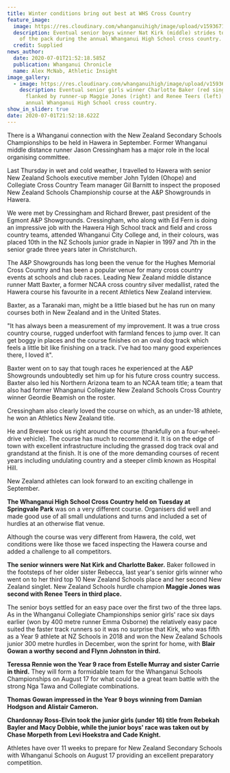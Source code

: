 ```yaml
---
title: Winter conditions bring out best at WHS Cross Country
feature_image:
  image: https://res.cloudinary.com/whanganuihigh/image/upload/v1593671116/News/whs_cross_country_photo.jpg
  description: Eventual senior boys winner Nat Kirk (middle) strides to the front
    of the pack during the annual Whanganui High School cross country.
  credit: Supplied
news_author:
  date: 2020-07-01T21:52:18.585Z
  publication: Whanganui Chronicle
  name: Alex McNab, Athletic Insight
image_gallery:
  - image: https://res.cloudinary.com/whanganuihigh/image/upload/v1593640647/News/PZDQJGI2DNACRAOM76VCNK6YEA.jpg
    description: Eventual senior girls winner Charlotte Baker (red singlet) is
      flanked by runner-up Maggie Jones (right) and Renee Teers (left) in the
      annual Whanganui High School cross country.
show_in_slider: true
date: 2020-07-01T21:52:18.622Z
---
```

There is a Whanganui connection with the New Zealand Secondary Schools Championships to be held in Hawera in September. Former Whanganui middle distance runner Jason Cressingham has a major role in the local organising committee.

Last Thursday in wet and cold weather, I travelled to Hawera with senior New Zealand Schools executive member John Tylden (Ohope) and Collegiate Cross Country Team manager Gil Barnitt to inspect the proposed New Zealand Schools Championship course at the A&P Showgrounds in Hawera.

We were met by Cressingham and Richard Brewer, past president of the Egmont A&P Showgrounds. Cressingham, who along with Ed Fern is doing an impressive job with the Hawera High School track and field and cross country teams, attended Whanganui City College and, in their colours, was placed 10th in the NZ Schools junior grade in Napier in 1997 and 7th in the senior grade three years later in Christchurch.

The A&P Showgrounds has long been the venue for the Hughes Memorial Cross Country and has been a popular venue for many cross country events at schools and club races. Leading New Zealand middle distance runner Matt Baxter, a former NCAA cross country silver medallist, rated the Hawera course his favourite in a recent Athletics New Zealand interview.

Baxter, as a Taranaki man, might be a little biased but he has run on many courses both in New Zealand and in the United States.

"It has always been a measurement of my improvement. It was a true cross country course, rugged underfoot with farmland fences to jump over. It can get boggy in places and the course finishes on an oval dog track which feels a little bit like finishing on a track. I've had too many good experiences there, I loved it".

Baxter went on to say that tough races he experienced at the A&P Showgrounds undoubtedly set him up for his future cross country success. Baxter also led his Northern Arizona team to an NCAA team title; a team that also had former Whanganui Collegiate New Zealand Schools Cross Country winner Geordie Beamish on the roster.

Cressingham also clearly loved the course on which, as an under-18 athlete, he won an Athletics New Zealand title.

He and Brewer took us right around the course (thankfully on a four-wheel-drive vehicle). The course has much to recommend it. It is on the edge of town with excellent infrastructure including the grassed dog track oval and grandstand at the finish. It is one of the more demanding courses of recent years including undulating country and a steeper climb known as Hospital Hill.

New Zealand athletes can look forward to an exciting challenge in September.

**The Whanganui High School Cross Country held on Tuesday at Springvale Park** was on a very different course. Organisers did well and made good use of all small undulations and turns and included a set of hurdles at an otherwise flat venue.

Although the course was very different from Hawera, the cold, wet conditions were like those we faced inspecting the Hawera course and added a challenge to all competitors.

**The senior winners were Nat Kirk and Charlotte Baker.** Baker followed in the footsteps of her older sister Rebecca, last year's senior girls winner who went on to her third top 10 New Zealand Schools place and her second New Zealand singlet. New Zealand Schools hurdle champion **Maggie Jones was second with Renee Teers in third place.**

The senior boys settled for an easy pace over the first two of the three laps. As in the Whanganui Collegiate Championships senior girls' race six days earlier (won by 400 metre runner Emma Osborne) the relatively easy pace suited the faster track runners so it was no surprise that Kirk, who was fifth as a Year 9 athlete at NZ Schools in 2018 and won the New Zealand Schools junior 300 metre hurdles in December, won the sprint for home, with **Blair Gowan a worthy second and Flynn Johnston in third.**

**Teressa Rennie won the Year 9 race from Estelle Murray and sister Carrie in third.** 
They will form a formidable team for the Whanganui Schools Championships on August 17 for what could be a great team battle with the strong Nga Tawa and Collegiate combinations. 

**Thomas Gowan impressed in the Year 9 boys winning from Damian Hodgson and Alistair Cameron.**

**Chardonnay Ross-Elvin took the junior girls (under 16) title from Rebekah Bayler and Macy Dobbie, while the junior boys' race was taken out by Chase Morpeth from Levi Hoekstra and Cade Knight.**

Athletes have over 11 weeks to prepare for New Zealand Secondary Schools with Whanganui Schools on August 17 providing an excellent preparatory competition.